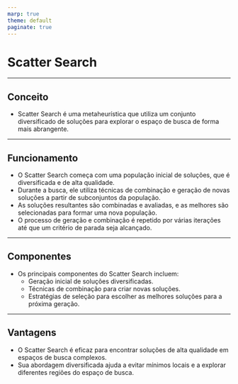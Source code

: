 ```yaml
---
marp: true
theme: default
paginate: true
---
```


# Scatter Search

---

## Conceito

- Scatter Search é uma metaheurística que utiliza um conjunto diversificado de soluções para explorar o espaço de busca de forma mais abrangente.

---

## Funcionamento

- O Scatter Search começa com uma população inicial de soluções, que é diversificada e de alta qualidade.
- Durante a busca, ele utiliza técnicas de combinação e geração de novas soluções a partir de subconjuntos da população.
- As soluções resultantes são combinadas e avaliadas, e as melhores são selecionadas para formar uma nova população.
- O processo de geração e combinação é repetido por várias iterações até que um critério de parada seja alcançado.

---

## Componentes

- Os principais componentes do Scatter Search incluem:
  - Geração inicial de soluções diversificadas.
  - Técnicas de combinação para criar novas soluções.
  - Estratégias de seleção para escolher as melhores soluções para a próxima geração.

---

## Vantagens

- O Scatter Search é eficaz para encontrar soluções de alta qualidade em espaços de busca complexos.
- Sua abordagem diversificada ajuda a evitar mínimos locais e a explorar diferentes regiões do espaço de busca.

